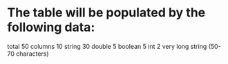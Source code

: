 # The table will be populated by the following data:
total 50 columns
10 string
30 double
5 boolean
5 int
2 very long string (50-70 characters)